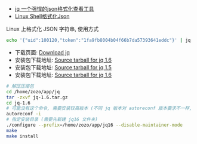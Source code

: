 
- [jq 一个强悍的json格式化查看工具](https://sq.163yun.com/blog/article/197406979988197376)
- [Linux Shell格式化Json](https://www.jianshu.com/p/fbe712c19ea2)

Linux 上格式化 JSON 字符串, 使用方式
```bash
echo '{"uid":100120,"token":"1fa9fb8004b04f66b7da57393641eddc"}' | jq .
```

- 下载页面: [Download jq](https://stedolan.github.io/jq/download/)
- 安装包下载地址: [Source tarball for jq 1.6](https://github.com/stedolan/jq/releases/download/jq-1.6/jq-1.6.tar.gz)
- 安装包下载地址: [Source tarball for jq 1.5](https://github.com/stedolan/jq/releases/download/jq-1.5/jq-1.5.tar.gz)
- 安装包下载地址: [Source tarball for jq 1.6](https://github.com/stedolan/jq/releases/download/jq-1.4/jq-1.4.tar.gz)

```bash
# 解压压缩包
cd /home/zozo/app/jq
tar -zxvf jq-1.6.tar.gz
cd jq-1.6
# 可能没有这个命令, 需要安装较高版本 (不同 jq 版本对 autoreconf 版本要求不一样, 如果 autoreconf 版本较低, 可以尝试较低版本的 jq)
autoreconf -i
# 指定安装目录 (需要先新建 jq16 文件夹)
./configure --prefix=/home/zozo/app/jq16 --disable-maintainer-mode
make
make install
```
